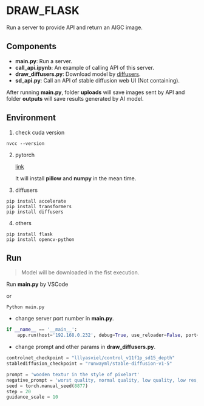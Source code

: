 # DRAW_FLASK

Run a server to provide API and return an AIGC image.

## Components

* **main.py**: Run a server. 
* **call_api.ipynb**: An example of calling API of this server.
* **draw_diffusers.py**: Download model by [diffusers](https://huggingface.co/docs/diffusers/index).
* **sd_api.py**: Call an API of stable diffusion web UI (Not containing).

After running **main.py**, folder **uploads** will save images sent by API and folder **outputs** will save results generated by AI model.

## Environment

1. check cuda version

```
nvcc --version
```

2. pytorch

    [link](https://pytorch.org/get-started/locally/)

    It will install **pillow** and **numpy** in the mean time.

3. diffusers

```
pip install accelerate
pip install transformers
pip install diffusers
```

4. others

```
pip install flask
pip install opencv-python
```

## Run 

> Model will be downloaded in the fist execution.


Run **main.py** by VSCode

or 

```
Python main.py
```

* change server port number in **main.py**.

```python
if __name__ == '__main__':
    app.run(host='192.168.0.232', debug=True, use_reloader=False, port=8001)
```

* change prompt and other params in **draw_diffusers.py**.

```python
controlnet_checkpoint = "lllyasviel/control_v11f1p_sd15_depth"
stablediffusion_checkpoint = "runwayml/stable-diffusion-v1-5"

prompt = 'wooden textur in the style of pixelart'
negative_prompt = 'worst quality, normal quality, low quality, low res, blurry, text, watermark, logo, banner, extra digits, cropped, jpeg artifacts, signature, username, error, sketch ,duplicate, ugly, monochrome, horror, geometry, mutation, disgusting'
seed = torch.manual_seed(8877)
step = 20
guidance_scale = 10
```
